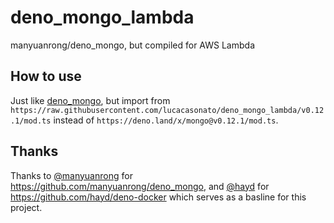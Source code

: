 # deno_mongo_lambda

manyuanrong/deno_mongo, but compiled for AWS Lambda

## How to use

Just like [deno_mongo](https://github.com/manyuanrong/deno_mongo), but import from `https://raw.githubusercontent.com/lucacasonato/deno_mongo_lambda/v0.12.1/mod.ts` instead of `https://deno.land/x/mongo@v0.12.1/mod.ts`.

## Thanks

Thanks to [@manyuanrong](https://github.com/manyuanrong) for https://github.com/manyuanrong/deno_mongo, and [@hayd](https://github.com/hayd) for https://github.com/hayd/deno-docker which serves as a basline for this project.

